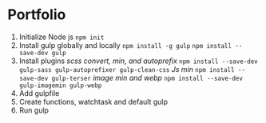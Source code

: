 # Portfolio

1. Initialize Node js
   `npm init`
2. Install gulp globally and locally
   `npm install -g gulp`
   `npm install --save-dev gulp`
3. Install plugins
   _scss convert, min, and autoprefix_
   `npm install --save-dev gulp-sass gulp-autoprefixer gulp-clean-css`
   _Js min_
   `npm install --save-dev gulp-terser`
   _image min and webp_
   `npm install --save-dev gulp-imagemin gulp-webp`
4. Add gulpfile
5. Create functions, watchtask and default gulp
6. Run gulp
